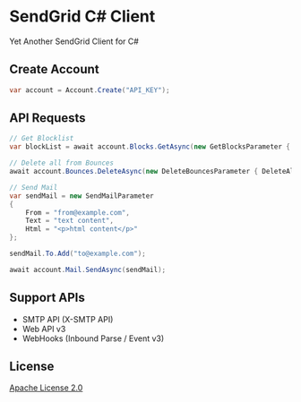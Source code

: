 SendGrid C# Client
=============

Yet Another SendGrid Client for C#

## Create Account

```c#
var account = Account.Create("API_KEY");
```


## API Requests

```csharp
// Get Blocklist
var blockList = await account.Blocks.GetAsync(new GetBlocksParameter { Limit = 10 });

// Delete all from Bounces
await account.Bounces.DeleteAsync(new DeleteBouncesParameter { DeleteAll = true });

// Send Mail
var sendMail = new SendMailParameter
{
    From = "from@example.com",
    Text = "text content",
    Html = "<p>html content</p>"
};

sendMail.To.Add("to@example.com");

await account.Mail.SendAsync(sendMail);
```

## Support APIs

- SMTP API (X-SMTP API)
- Web API v3
- WebHooks (Inbound Parse / Event v3)

## License

[Apache License 2.0](https://github.com/shibayan/sendgrid/blob/master/LICENSE)